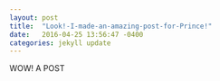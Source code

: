 ```yaml
---
layout: post
title:  "Look!-I-made-an-amazing-post-for-Prince!"
date:   2016-04-25 13:56:47 -0400
categories: jekyll update
---
```



WOW! A POST



